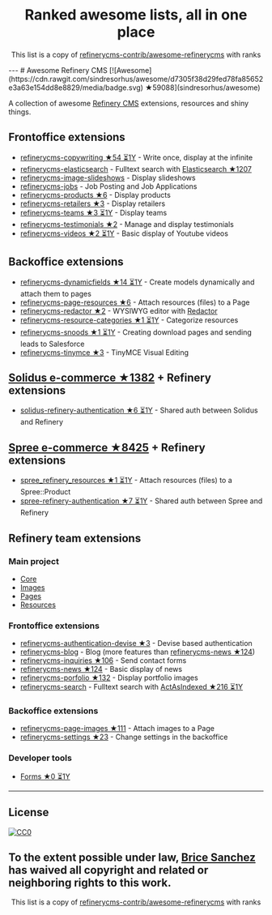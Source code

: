 <h1 align="center">
Ranked awesome lists, all in one place
</h1>
<p align="center">
	This list is a copy of <a href="refinerycms-contrib/awesome-refinerycms">refinerycms-contrib/awesome-refinerycms</a> with ranks
</p>
---
# Awesome Refinery CMS [![Awesome](https://cdn.rawgit.com/sindresorhus/awesome/d7305f38d29fed78fa85652e3a63e154dd8e8829/media/badge.svg) ★59088](sindresorhus/awesome)

A collection of awesome [Refinery CMS](http://www.refinerycms.com/) extensions, resources and shiny things.

## Frontoffice extensions
* [refinerycms-copywriting ★54 ⏳1Y](unixcharles/refinerycms-copywriting) - Write once, display at the infinite
* [refinerycms-elasticsearch](https://github.com/refinerycms-contrib/refinerycms-elasticsearch) - Fulltext search with [Elasticsearch ★1207](elastic/elasticsearch-ruby)
* [refinerycms-image-slideshows](https://github.com/bisscomm/refinerycms-image-slideshows) - Display slideshows
* [refinerycms-jobs](https://github.com/bisscomm/refinerycms-jobs) - Job Posting and Job Applications
* [refinerycms-products ★6](bisscomm/refinerycms-products) - Display products
* [refinerycms-retailers ★3](bisscomm/refinerycms-retailers) - Display retailers
* [refinerycms-teams ★3 ⏳1Y](bisscomm/refinerycms-teams) - Display teams
* [refinerycms-testimonials ★2](anitagraham/refinerycms-testimonials) - Manage and display testimonials
* [refinerycms-videos ★2 ⏳1Y](bisscomm/refinerycms-videos) - Basic display of Youtube videos

## Backoffice extensions
* [refinerycms-dynamicfields ★14 ⏳1Y](jfalameda/refinerycms-dynamicfields) - Create models dynamically and attach them to pages
* [refinerycms-page-resources ★6](anitagraham/refinerycms-page-resources) - Attach resources (files) to a Page
* [refinerycms-redactor ★2](rabid/refinerycms-redactor) - WYSIWYG editor with [Redactor](https://imperavi.com/redactor/)
* [refinerycms-resource-categories ★1 ⏳1Y](bisscomm/refinerycms-resource-categories) - Categorize resources
* [refinerycms-snoods ★1 ⏳1Y](cleverlemming/refinerycms-snoods) - Creating download pages and sending leads to Salesforce
* [refinerycms-tinymce ★3](ghoppe/refinerycms-tinymce) - TinyMCE Visual Editing


## [Solidus e-commerce ★1382](solidusio/solidus) + Refinery extensions
* [solidus-refinery-authentication ★6 ⏳1Y](refinerycms-contrib/solidus-refinery-authentication) - Shared auth between Solidus and Refinery

## [Spree e-commerce ★8425](spree/spree) + Refinery extensions
* [spree_refinery_resources ★1 ⏳1Y](bisscomm/spree_refinery_resources) - Attach resources (files) to a Spree::Product
* [spree-refinery-authentication ★7 ⏳1Y](refinerycms-contrib/spree-refinery-authentication) - Shared auth between Spree and Refinery

## Refinery team extensions

### Main project
* [Core](https://github.com/refinery/refinerycms/tree/master/core)
* [Images](https://github.com/refinery/refinerycms/tree/master/images)
* [Pages](https://github.com/refinery/refinerycms/tree/master/pages)
* [Resources](https://github.com/refinery/refinerycms/tree/master/resources)

### Frontoffice extensions
* [refinerycms-authentication-devise ★3](refinery/refinerycms-authentication-devise) - Devise based authentication
* [refinerycms-blog](https://github.com/refinery/refinerycms-blog) - Blog (more features than [refinerycms-news ★124](refinery/refinerycms-news))
* [refinerycms-inquiries ★106](refinery/refinerycms-inquiries) - Send contact forms
* [refinerycms-news ★124](refinery/refinerycms-news) - Basic display of news
* [refinerycms-porfolio ★132](refinery/refinerycms-portfolio) - Display portfolio images
* [refinerycms-search](https://github.com/refinery/refinerycms-search) - Fulltext search with [ActAsIndexed ★216 ⏳1Y](dougal/acts_as_indexed)

### Backoffice extensions
* [refinerycms-page-images ★111](refinery/refinerycms-page-images) - Attach images to a Page
* [refinerycms-settings ★23](refinery/refinerycms-settings) - Change settings in the backoffice

### Developer tools
* [Forms ★0 ⏳1Y](refinery/refinerycms-forms)


---

## License

[![CC0](https://i.creativecommons.org/p/zero/1.0/88x31.png)](https://creativecommons.org/publicdomain/zero/1.0/)

To the extent possible under law, [Brice Sanchez](http://brice-sanchez.com) has waived all copyright and related or neighboring rights to this work.
---
<p align="center">
	This list is a copy of <a href="refinerycms-contrib/awesome-refinerycms">refinerycms-contrib/awesome-refinerycms</a> with ranks
</p>
